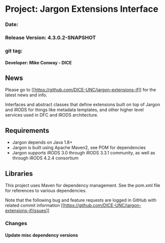 

# Project: Jargon Extensions Interface

### Date:
### Release Version: 4.3.0.2-SNAPSHOT
### git tag:
#### Developer: Mike Conway - DICE

## News


Please go to [[https://github.com/DICE-UNC/jargon-extensions-if]] for the latest news and info.

Interfaces and abstract classes that define extensions built on top of Jargon and iRODS for things like metadata templates, and other higher level services used in DFC and iRODS architecture.

## Requirements

* Jargon depends on Java 1.8+
* Jargon is built using Apache Maven2, see POM for dependencies
* Jargon supports iRODS 3.0 through iRODS 3.3.1 community, as well as through iRODS 4.2.4 consortium

## Libraries

This project uses Maven for dependency management.  See the pom.xml file for references to various dependencies.

Note that the following bug and feature requests are logged in GitHub with related commit information [[https://github.com/DICE-UNC/jargon-extensions-if/issues]]

### Changes

#### Update misc dependency versions

